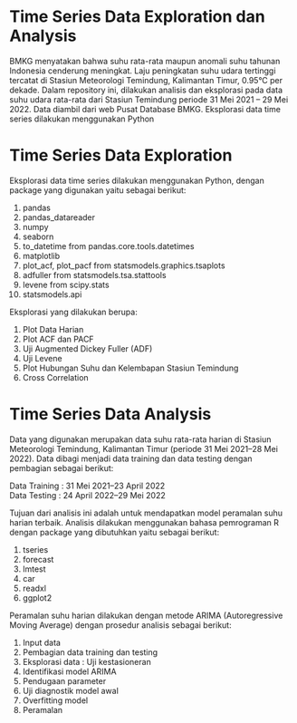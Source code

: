 # Time Series Data Exploration dan Analysis 
BMKG menyatakan bahwa suhu rata-rata maupun anomali suhu tahunan Indonesia cenderung meningkat. Laju peningkatan suhu udara tertinggi tercatat di Stasiun Meteorologi Temindung, Kalimantan Timur, 0.95°C per dekade. Dalam repository ini, dilakukan analisis dan eksplorasi pada data suhu udara rata-rata dari Stasiun Temindung periode 31 Mei 2021 – 29 Mei 2022. Data diambil dari web Pusat Database BMKG. Eksplorasi data time series dilakukan menggunakan Python

# Time Series Data Exploration
Eksplorasi data time series dilakukan menggunakan Python, dengan package yang digunakan yaitu sebagai berikut:
<ol>
  <li>pandas</li>
  <li>pandas_datareader</li>
  <li>numpy</li>
  <li>seaborn</li>
  <li>to_datetime from pandas.core.tools.datetimes</li>
  <li>matplotlib</li>
  <li>plot_acf, plot_pacf from statsmodels.graphics.tsaplots</li>
  <li>adfuller from statsmodels.tsa.stattools</li>
  <li>levene from scipy.stats</li>
  <li>statsmodels.api</li>
</ol>

Eksplorasi yang dilakukan berupa:
<ol>
  <li>Plot Data Harian</li>
  <li>Plot ACF dan PACF</li>
  <li>Uji Augmented Dickey Fuller (ADF)</li>
  <li>Uji Levene</li>
  <li>Plot Hubungan Suhu dan Kelembapan Stasiun Temindung</li>
  <li>Cross Correlation</li>
 </ol>

# Time Series Data Analysis
Data yang digunakan merupakan data suhu rata-rata harian di Stasiun Meteorologi Temindung, Kalimantan Timur (periode 31 Mei 2021–28 Mei 2022). Data dibagi menjadi data training dan data testing dengan pembagian sebagai berikut:

Data Training : 31 Mei 2021–23 April 2022 <br>
Data Testing  : 24 April 2022–29 Mei 2022

Tujuan dari analisis ini adalah untuk mendapatkan model peramalan suhu harian terbaik. Analisis dilakukan menggunakan bahasa pemrograman R dengan package yang dibutuhkan yaitu sebagai berikut:
<ol>
  <li>tseries</li>
  <li>forecast</li>
  <li>lmtest</li>
  <li>car</li>
  <li>readxl</li>
  <li>ggplot2</li>
</ol>

Peramalan suhu harian dilakukan dengan metode ARIMA (Autoregressive Moving Average) dengan prosedur analisis sebagai berikut:
<ol>
  <li>Input data</li>
  <li>Pembagian data training dan testing</li>
  <li>Eksplorasi data : Uji kestasioneran</li>
  <li>Identifikasi model ARIMA</li>
  <li>Pendugaan parameter</li>
  <li>Uji diagnostik model awal</li>
  <li>Overfitting model</li>
  <li>Peramalan</li>
</ol>
